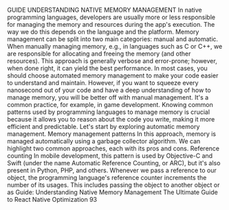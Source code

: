 GUIDE
UNDERSTANDING NATIVE 
MEMORY MANAGEMENT
In native programming languages, developers are usually more or less responsible for managing 
the memory and resources during the app's execution. The way we do this depends on the 
language and the platform. Memory management can be split into two main categories: manual 
and automatic.
When manually managing memory, e.g., in languages such as C or C++, we are responsible for 
allocating and freeing the memory (and other resources). This approach is generally verbose 
and error-prone; however, when done right, it can yield the best performance.
In most cases, you should choose automated memory management to make your code easier to 
understand and maintain. However, if you want to squeeze every nanosecond out of your code 
and have a deep understanding of how to manage memory, you will be better off with manual 
management. It's a common practice, for example, in game development. 
Knowing common patterns used by programming languages to manage memory is crucial 
because it allows you to reason about the code you write, making it more efficient and predictable. 
Let's start by exploring automatic memory management. 
Memory management patterns
In this approach, memory is managed automatically using a garbage collector algorithm. We 
can highlight two common approaches, each with its pros and cons. 
Reference counting
In mobile development, this pattern is used by Objective-C and Swift (under the name 
Automatic Reference Counting, or ARC), but it's also present in Python, PHP, and others.
Whenever we pass a reference to our object, the programming language's reference counter 
increments the number of its usages. This includes passing the object to another object or as 
Guide: Understanding Native Memory Management
The Ultimate Guide to React Native Optimization
93